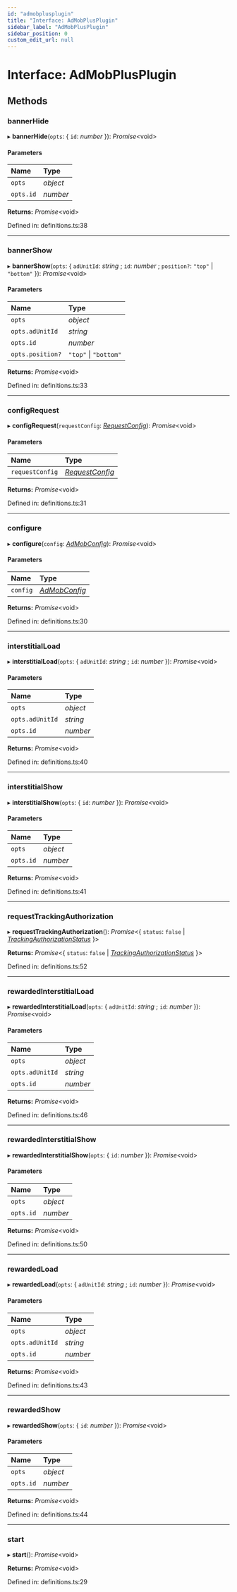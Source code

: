 ```yaml
---
id: "admobplusplugin"
title: "Interface: AdMobPlusPlugin"
sidebar_label: "AdMobPlusPlugin"
sidebar_position: 0
custom_edit_url: null
---
```


# Interface: AdMobPlusPlugin

## Methods

### bannerHide

▸ **bannerHide**(`opts`: { `id`: *number*  }): *Promise*<void\>

#### Parameters

| Name | Type |
| :------ | :------ |
| `opts` | *object* |
| `opts.id` | *number* |

**Returns:** *Promise*<void\>

Defined in: definitions.ts:38

___

### bannerShow

▸ **bannerShow**(`opts`: { `adUnitId`: *string* ; `id`: *number* ; `position?`: ``"top"`` \| ``"bottom"``  }): *Promise*<void\>

#### Parameters

| Name | Type |
| :------ | :------ |
| `opts` | *object* |
| `opts.adUnitId` | *string* |
| `opts.id` | *number* |
| `opts.position?` | ``"top"`` \| ``"bottom"`` |

**Returns:** *Promise*<void\>

Defined in: definitions.ts:33

___

### configRequest

▸ **configRequest**(`requestConfig`: [*RequestConfig*](../index.md#requestconfig)): *Promise*<void\>

#### Parameters

| Name | Type |
| :------ | :------ |
| `requestConfig` | [*RequestConfig*](../index.md#requestconfig) |

**Returns:** *Promise*<void\>

Defined in: definitions.ts:31

___

### configure

▸ **configure**(`config`: [*AdMobConfig*](../index.md#admobconfig)): *Promise*<void\>

#### Parameters

| Name | Type |
| :------ | :------ |
| `config` | [*AdMobConfig*](../index.md#admobconfig) |

**Returns:** *Promise*<void\>

Defined in: definitions.ts:30

___

### interstitialLoad

▸ **interstitialLoad**(`opts`: { `adUnitId`: *string* ; `id`: *number*  }): *Promise*<void\>

#### Parameters

| Name | Type |
| :------ | :------ |
| `opts` | *object* |
| `opts.adUnitId` | *string* |
| `opts.id` | *number* |

**Returns:** *Promise*<void\>

Defined in: definitions.ts:40

___

### interstitialShow

▸ **interstitialShow**(`opts`: { `id`: *number*  }): *Promise*<void\>

#### Parameters

| Name | Type |
| :------ | :------ |
| `opts` | *object* |
| `opts.id` | *number* |

**Returns:** *Promise*<void\>

Defined in: definitions.ts:41

___

### requestTrackingAuthorization

▸ **requestTrackingAuthorization**(): *Promise*<{ `status`: ``false`` \| [*TrackingAuthorizationStatus*](../enums/trackingauthorizationstatus.md)  }\>

**Returns:** *Promise*<{ `status`: ``false`` \| [*TrackingAuthorizationStatus*](../enums/trackingauthorizationstatus.md)  }\>

Defined in: definitions.ts:52

___

### rewardedInterstitialLoad

▸ **rewardedInterstitialLoad**(`opts`: { `adUnitId`: *string* ; `id`: *number*  }): *Promise*<void\>

#### Parameters

| Name | Type |
| :------ | :------ |
| `opts` | *object* |
| `opts.adUnitId` | *string* |
| `opts.id` | *number* |

**Returns:** *Promise*<void\>

Defined in: definitions.ts:46

___

### rewardedInterstitialShow

▸ **rewardedInterstitialShow**(`opts`: { `id`: *number*  }): *Promise*<void\>

#### Parameters

| Name | Type |
| :------ | :------ |
| `opts` | *object* |
| `opts.id` | *number* |

**Returns:** *Promise*<void\>

Defined in: definitions.ts:50

___

### rewardedLoad

▸ **rewardedLoad**(`opts`: { `adUnitId`: *string* ; `id`: *number*  }): *Promise*<void\>

#### Parameters

| Name | Type |
| :------ | :------ |
| `opts` | *object* |
| `opts.adUnitId` | *string* |
| `opts.id` | *number* |

**Returns:** *Promise*<void\>

Defined in: definitions.ts:43

___

### rewardedShow

▸ **rewardedShow**(`opts`: { `id`: *number*  }): *Promise*<void\>

#### Parameters

| Name | Type |
| :------ | :------ |
| `opts` | *object* |
| `opts.id` | *number* |

**Returns:** *Promise*<void\>

Defined in: definitions.ts:44

___

### start

▸ **start**(): *Promise*<void\>

**Returns:** *Promise*<void\>

Defined in: definitions.ts:29
